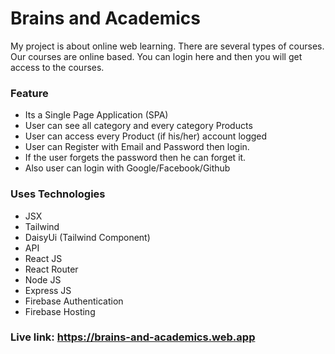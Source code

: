 # Brains and Academics

My project is about online web learning. There are several types of courses. Our courses are online based. You can login here and then you will get access to the courses.

### Feature

- Its a Single Page Application (SPA)
- User can see all category and every category Products
- User can access every Product (if his/her) account logged
- User can Register with Email and Password then login.
- If the user forgets the password then he can forget it.
- Also user can login with Google/Facebook/Github

### Uses Technologies

- JSX
- Tailwind
- DaisyUi (Tailwind Component)
- API
- React JS
- React Router
- Node JS
- Express JS
- Firebase Authentication
- Firebase Hosting

### Live link: https://brains-and-academics.web.app
